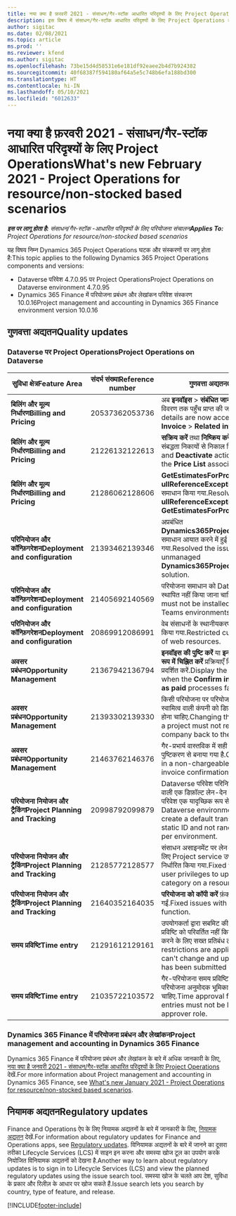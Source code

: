 ```yaml
---
title: नया क्या है फ़रवरी 2021 - संसाधन/गैर-स्टॉक आधारित परिदृश्यों के लिए Project Operations
description: इस विषय में संसाधन/गैर-स्टॉक आधारित परिदृश्यों के लिए Project Operations के फ़रवरी 2021 रिलीज़ में उपलब्ध गुणवत्ता अद्यतनों के बारे में जानकारी दी गई है.
author: sigitac
ms.date: 02/08/2021
ms.topic: article
ms.prod: ''
ms.reviewer: kfend
ms.author: sigitac
ms.openlocfilehash: 73be15d4d58531e6e181df92eaee2b4d7b924382
ms.sourcegitcommit: 40f68387f594180af64a5e5c748b6efa188bd300
ms.translationtype: HT
ms.contentlocale: hi-IN
ms.lasthandoff: 05/10/2021
ms.locfileid: "6012633"
---
```

# <a name="whats-new-february-2021---project-operations-for-resourcenon-stocked-based-scenarios"></a><span data-ttu-id="74c38-103">नया क्या है फ़रवरी 2021 - संसाधन/गैर-स्टॉक आधारित परिदृश्यों के लिए Project Operations</span><span class="sxs-lookup"><span data-stu-id="74c38-103">What's new February 2021 - Project Operations for resource/non-stocked based scenarios</span></span>

<span data-ttu-id="74c38-104">_**इस पर लागू होता है:** संसाधन/गैर-स्टॉक -आधारित परिदृश्यों के लिए परियोजना संचालन_</span><span class="sxs-lookup"><span data-stu-id="74c38-104">_**Applies To:** Project Operations for resource/non-stocked based scenarios_</span></span>

<span data-ttu-id="74c38-105">यह विषय निम्न Dynamics 365 Project Operations घटक और संस्करणों पर लागू होता है:</span><span class="sxs-lookup"><span data-stu-id="74c38-105">This topic applies to the following Dynamics 365 Project Operations components and versions:</span></span>

- <span data-ttu-id="74c38-106">Dataverse परिवेश 4.7.0.95 पर Project Operations</span><span class="sxs-lookup"><span data-stu-id="74c38-106">Project Operations on Dataverse environment 4.7.0.95</span></span>
- <span data-ttu-id="74c38-107">Dynamics 365 Finance में परियोजना प्रबंधन और लेखांकन परिवेश संस्करण 10.0.16</span><span class="sxs-lookup"><span data-stu-id="74c38-107">Project management and accounting in Dynamics 365 Finance environment version 10.0.16</span></span> 

## <a name="quality-updates"></a><span data-ttu-id="74c38-108">गुणवत्ता अद्यतन</span><span class="sxs-lookup"><span data-stu-id="74c38-108">Quality updates</span></span>

### <a name="project-operations-on-dataverse"></a><span data-ttu-id="74c38-109">Dataverse पर Project Operations</span><span class="sxs-lookup"><span data-stu-id="74c38-109">Project Operations on Dataverse</span></span>

| <span data-ttu-id="74c38-110">**सुविधा क्षेत्र**</span><span class="sxs-lookup"><span data-stu-id="74c38-110">**Feature Area**</span></span> | <span data-ttu-id="74c38-111">**संदर्भ संख्या**</span><span class="sxs-lookup"><span data-stu-id="74c38-111">**Reference number**</span></span> | <span data-ttu-id="74c38-112">**गुणवत्ता अद्यतन**</span><span class="sxs-lookup"><span data-stu-id="74c38-112">**Quality update**</span></span> |
| --- | --- | --- |
| <span data-ttu-id="74c38-113">**बिलिंग और मूल्य निर्धारण**</span><span class="sxs-lookup"><span data-stu-id="74c38-113">**Billing and Pricing**</span></span> | <span data-ttu-id="74c38-114">2053736</span><span class="sxs-lookup"><span data-stu-id="74c38-114">2053736</span></span> | <span data-ttu-id="74c38-115">अब **इनवॉइस** > **संबंधित जानकारी** पर जाकर इनवॉइस पंक्ति विवरण तक पहुँच प्राप्त की जा सकती है.</span><span class="sxs-lookup"><span data-stu-id="74c38-115">Invoice line details are now accessible by going to **Invoice** > **Related information**.</span></span> |
| <span data-ttu-id="74c38-116">**बिलिंग और मूल्य निर्धारण**</span><span class="sxs-lookup"><span data-stu-id="74c38-116">**Billing and Pricing**</span></span> | <span data-ttu-id="74c38-117">2122613</span><span class="sxs-lookup"><span data-stu-id="74c38-117">2122613</span></span> | <span data-ttu-id="74c38-118">**सक्रिय करें** तथा **निष्क्रिय करें** कार्रवाइयों को **मूल्य सूची** संबद्धता निकायों से निकाल दिया गया था.</span><span class="sxs-lookup"><span data-stu-id="74c38-118">The **Activate** and **Deactivate** actions were removed from the **Price List** association entities.</span></span> |
| <span data-ttu-id="74c38-119">**बिलिंग और मूल्य निर्धारण**</span><span class="sxs-lookup"><span data-stu-id="74c38-119">**Billing and Pricing**</span></span> | <span data-ttu-id="74c38-120">2128606</span><span class="sxs-lookup"><span data-stu-id="74c38-120">2128606</span></span> | <span data-ttu-id="74c38-121">**GetEstimatesForProject** प्लग-इन में **ullReferenceException** के साथ समस्या का समाधान किया गया.</span><span class="sxs-lookup"><span data-stu-id="74c38-121">Resolved the issue with **ullReferenceException** in the **GetEstimatesForProject** plug-in.</span></span> |
| <span data-ttu-id="74c38-122">**परिनियोजन और कॉन्फ़िगरेशन**</span><span class="sxs-lookup"><span data-stu-id="74c38-122">**Deployment and configuration**</span></span> | <span data-ttu-id="74c38-123">2139346</span><span class="sxs-lookup"><span data-stu-id="74c38-123">2139346</span></span> | <span data-ttu-id="74c38-124">अप्रबंधित **Dynamics365ProjectOperationsDualWrite** समाधान आयात करने में हुई समस्या का समाधान किया गया.</span><span class="sxs-lookup"><span data-stu-id="74c38-124">Resolved the issue with importing unmanaged **Dynamics365ProjectOperationsDualWrite** solution.</span></span> |
| <span data-ttu-id="74c38-125">**परिनियोजन और कॉन्फ़िगरेशन**</span><span class="sxs-lookup"><span data-stu-id="74c38-125">**Deployment and configuration**</span></span> | <span data-ttu-id="74c38-126">2140569</span><span class="sxs-lookup"><span data-stu-id="74c38-126">2140569</span></span> | <span data-ttu-id="74c38-127">परियोजना समाधान को Dataverse Teams परिवेश में स्थापित नहीं किया जाना चाहिए.</span><span class="sxs-lookup"><span data-stu-id="74c38-127">Project solution must not be installed in the Dataverse Teams environments.</span></span> |
| <span data-ttu-id="74c38-128">**परिनियोजन और कॉन्फ़िगरेशन**</span><span class="sxs-lookup"><span data-stu-id="74c38-128">**Deployment and configuration**</span></span> | <span data-ttu-id="74c38-129">2086991</span><span class="sxs-lookup"><span data-stu-id="74c38-129">2086991</span></span> | <span data-ttu-id="74c38-130">वेब संसाधनों के स्थानीयकरण के अनुकूलन को प्रतिबंधित किया गया.</span><span class="sxs-lookup"><span data-stu-id="74c38-130">Restricted customizing localization of web resources.</span></span> |
| <span data-ttu-id="74c38-131">**अवसर प्रबंधन**</span><span class="sxs-lookup"><span data-stu-id="74c38-131">**Opportunity Management**</span></span> | <span data-ttu-id="74c38-132">2136794</span><span class="sxs-lookup"><span data-stu-id="74c38-132">2136794</span></span> | <span data-ttu-id="74c38-133">**इनवॉइस की पुष्टि करें** या **इनवॉइस को भुगतान किया गया के रूप में चिह्नित करें** प्रक्रियाएँ विफल होने पर सही त्रुटि संदेश प्रदर्शित करें.</span><span class="sxs-lookup"><span data-stu-id="74c38-133">Display the correct error message when the **Confirm invoice** or **Mark invoice as paid** processes fail.</span></span> |
| <span data-ttu-id="74c38-134">**अवसर प्रबंधन**</span><span class="sxs-lookup"><span data-stu-id="74c38-134">**Opportunity Management**</span></span> | <span data-ttu-id="74c38-135">2139330</span><span class="sxs-lookup"><span data-stu-id="74c38-135">2139330</span></span> | <span data-ttu-id="74c38-136">किसी परियोजना पर परियोजना प्रबंधक को बदलने से स्वामित्व वाली कंपनी को डिफ़ॉल्ट मान पर वापस सेट नहीं होना चाहिए.</span><span class="sxs-lookup"><span data-stu-id="74c38-136">Changing the Project manager on a project must not reset the owning company back to the default value.</span></span> |
| <span data-ttu-id="74c38-137">**अवसर प्रबंधन**</span><span class="sxs-lookup"><span data-stu-id="74c38-137">**Opportunity Management**</span></span> | <span data-ttu-id="74c38-138">2146376</span><span class="sxs-lookup"><span data-stu-id="74c38-138">2146376</span></span> | <span data-ttu-id="74c38-139">गैर-प्रभार्य वास्तविक में सही कर राशि को इनवॉइस पुष्टिकरण से बनाया गया है.</span><span class="sxs-lookup"><span data-stu-id="74c38-139">Corrected tax amount in a non-chargeable actual is created from invoice confirmation.</span></span> |
| <span data-ttu-id="74c38-140">**परियोजना नियोजन और ट्रैकिंग**</span><span class="sxs-lookup"><span data-stu-id="74c38-140">**Project Planning and Tracking**</span></span> | <span data-ttu-id="74c38-141">2099879</span><span class="sxs-lookup"><span data-stu-id="74c38-141">2099879</span></span> | <span data-ttu-id="74c38-142">Dataverse परिवेश परिनियोजन को एक स्थिर आईडी वाली एक डिफ़ॉल्ट लेन-देन श्रेणी बनानी चाहिए और प्रति परिवेश एक यादृच्छिक रूप से उत्पन्न नहीं करना चाहिए.</span><span class="sxs-lookup"><span data-stu-id="74c38-142">The Dataverse environment deployment must create a default transaction category with a static ID and not randomly generate one per environment.</span></span> |
| <span data-ttu-id="74c38-143">**परियोजना नियोजन और ट्रैकिंग**</span><span class="sxs-lookup"><span data-stu-id="74c38-143">**Project Planning and Tracking**</span></span> | <span data-ttu-id="74c38-144">2128577</span><span class="sxs-lookup"><span data-stu-id="74c38-144">2128577</span></span> | <span data-ttu-id="74c38-145">संसाधन असाइनमेंट पर लेन-देन श्रेणी को अद्यतित करने के लिए Project service उपयोगकर्ता विशेषाधिकारों को निर्धारित किया गया.</span><span class="sxs-lookup"><span data-stu-id="74c38-145">Fixed the Project service user privileges to update the transaction category on a resource assignment.</span></span> |
| <span data-ttu-id="74c38-146">**परियोजना नियोजन और ट्रैकिंग**</span><span class="sxs-lookup"><span data-stu-id="74c38-146">**Project Planning and Tracking**</span></span> | <span data-ttu-id="74c38-147">2164035</span><span class="sxs-lookup"><span data-stu-id="74c38-147">2164035</span></span> | <span data-ttu-id="74c38-148">**परियोजना को कॉपी करें** फ़ंक्शन के साथ समस्याएं ठीक की गईं.</span><span class="sxs-lookup"><span data-stu-id="74c38-148">Fixed issues with the **Copy Project** function.</span></span> |
| <span data-ttu-id="74c38-149">**समय प्रविष्टि**</span><span class="sxs-lookup"><span data-stu-id="74c38-149">**Time entry**</span></span> | <span data-ttu-id="74c38-150">2129161</span><span class="sxs-lookup"><span data-stu-id="74c38-150">2129161</span></span> | <span data-ttu-id="74c38-151">उपयोगकर्ता द्वारा सबमिट की गई या स्वीकृत की गई समय प्रविष्टि को परिवर्तित नहीं किया जा सकता है, यह सुनिश्चित करने के लिए सख्त प्रतिबंध लागू किए जाते हैं.</span><span class="sxs-lookup"><span data-stu-id="74c38-151">Tighter restrictions are applied to ensure users can't change and update a time entry that has been submitted or approved.</span></span> |
| <span data-ttu-id="74c38-152">**समय प्रविष्टि**</span><span class="sxs-lookup"><span data-stu-id="74c38-152">**Time entry**</span></span> | <span data-ttu-id="74c38-153">2103572</span><span class="sxs-lookup"><span data-stu-id="74c38-153">2103572</span></span> | <span data-ttu-id="74c38-154">गैर-परियोजना समय प्रविष्टियों के लिए समय अनुमोदन को परियोजना अनुमोदक भूमिका की आवश्यकता नहीं होनी चाहिए.</span><span class="sxs-lookup"><span data-stu-id="74c38-154">Time approval for non-project time entries must not be looking for project approver role.</span></span> |

### <a name="project-management-and-accounting-in-dynamics-365-finance"></a><span data-ttu-id="74c38-155">Dynamics 365 Finance में परियोजना प्रबंधन और लेखांकन</span><span class="sxs-lookup"><span data-stu-id="74c38-155">Project management and accounting in Dynamics 365 Finance</span></span> 

<span data-ttu-id="74c38-156">Dynamics 365 Finance में परियोजना प्रबंधन और लेखांकन के बारे में अधिक जानकारी के लिए, [नया क्या है जनवरी 2021 - संसाधन/गैर-स्टॉक आधारित परिदृश्यों के लिए Project Operations](whats-new-jan-2021-resource-based.md) देखें.</span><span class="sxs-lookup"><span data-stu-id="74c38-156">For more information about Project management and accounting in Dynamics 365 Finance, see [What's new January 2021 - Project Operations for resource/non-stocked based scenarios](whats-new-jan-2021-resource-based.md).</span></span>


## <a name="regulatory-updates"></a><span data-ttu-id="74c38-157">नियामक अद्यतन</span><span class="sxs-lookup"><span data-stu-id="74c38-157">Regulatory updates</span></span>

<span data-ttu-id="74c38-158">Finance and Operations ऐप के लिए नियामक अद्यतनों के बारे में जानकारी के लिए, [नियामक अद्यतन](/dynamics365/finance/localizations/regulatory-updates) देखें.</span><span class="sxs-lookup"><span data-stu-id="74c38-158">For information about regulatory updates for Finance and Operations apps, see [Regulatory updates](/dynamics365/finance/localizations/regulatory-updates).</span></span> <span data-ttu-id="74c38-159">विनियामक अद्यतनों के बारे में जानने का दूसरा तरीका Lifecycle Services (LCS) में साइन इन करना और समस्या खोज टूल का उपयोग करके नियोजित विनियामक अद्यतनों को देखना है.</span><span class="sxs-lookup"><span data-stu-id="74c38-159">Another way to learn about regulatory updates is to sign in to Lifecycle Services (LCS) and view the planned regulatory updates using the issue search tool.</span></span> <span data-ttu-id="74c38-160">समस्या खोज के चलते आप देश, सुविधा के प्रकार और रिलीज़ के आधार पर खोज सकते हैं.</span><span class="sxs-lookup"><span data-stu-id="74c38-160">Issue search lets you search by country, type of feature, and release.</span></span>


[!INCLUDE[footer-include](../includes/footer-banner.md)]